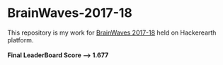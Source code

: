 # BrainWaves-2017-18
This repository is my work for [BrainWaves 2017-18](https://www.hackerearth.com/challenge/competitive/brainwaves-17-1/) held on Hackerearth platform.
<br>
<br>
<b> Final LeaderBoard Score --> 1.677 </b>
<br>
